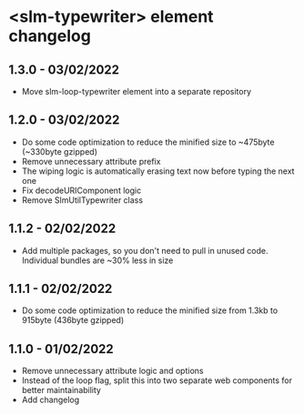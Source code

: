 # &lt;slm-typewriter&gt; element changelog

## 1.3.0 - 03/02/2022

-   Move slm-loop-typewriter element into a separate repository

## 1.2.0 - 03/02/2022

-   Do some code optimization to reduce the minified size to ~475byte (~330byte gzipped)
-   Remove unnecessary attribute prefix
-   The wiping logic is automatically erasing text now before typing the next one
-   Fix decodeURIComponent logic
-   Remove SlmUtilTypewriter class

## 1.1.2 - 02/02/2022

-   Add multiple packages, so you don't need to pull in unused code. Individual bundles are ~30% less in size

## 1.1.1 - 02/02/2022

-   Do some code optimization to reduce the minified size from 1.3kb to 915byte (436byte gzipped)

## 1.1.0 - 01/02/2022

-   Remove unnecessary attribute logic and options
-   Instead of the loop flag, split this into two separate web components for better maintainability
-   Add changelog
